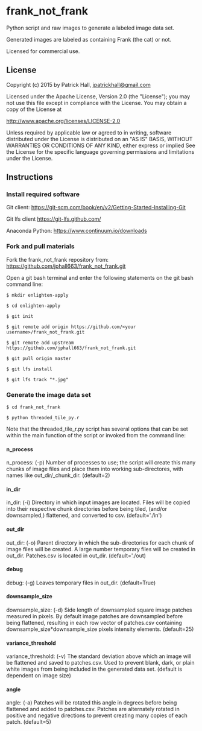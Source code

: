 # frank_not_frank

Python script and raw images to generate a labeled image data set.

Generated images are labeled as containing Frank (the cat) or not.

Licensed for commercial use.

## License

Copyright (c) 2015 by Patrick Hall, jpatrickhall@gmail.com

Licensed under the Apache License, Version 2.0 (the "License");
you may not use this file except in compliance with the License.
You may obtain a copy of the License at

   http://www.apache.org/licenses/LICENSE-2.0

Unless required by applicable law or agreed to in writing, software
distributed under the License is distributed on an "AS IS" BASIS,
WITHOUT WARRANTIES OR CONDITIONS OF ANY KIND, either express or implied
See the License for the specific language governing permissions and 
limitations under the License.

## Instructions

### Install required software

Git client: https://git-scm.com/book/en/v2/Getting-Started-Installing-Git

Git lfs client https://git-lfs.github.com/

Anaconda Python: https://www.continuum.io/downloads

### Fork and pull materials

Fork the frank_not_frank repository from: https://github.com/jphall663/frank_not_frank.git

Open a git bash terminal and enter the following statements on the git bash command line:

`$ mkdir enlighten-apply`

`$ cd enlighten-apply`

`$ git init`

`$ git remote add origin https://github.com/<your username>/frank_not_frank.git`

`$ git remote add upstream https://github.com/jphall663/frank_not_frank.git`

`$ git pull origin master`

`$ git lfs install`

`$ git lfs track "*.jpg"`

### Generate the image data set

`$ cd frank_not_frank`

`$ python threaded_tile_py.r`

Note that the threaded_tile_r.py script has several options that can be set within the main function of the script or invoked from the command line:

#### n_process

n_process: (-p) Number of processes to use; the script will create this many
           chunks of image files and place them into working sub-directores,
           with names like out_dir/_chunk_dir<n>. (default=2)

#### in_dir

in_dir: (-i) Directory in which input images are located. Files will be copied 
        into their respective chunk directories before being tiled, (and/or 
        downsampled,) flattened, and converted to csv. (default='./in')

#### out_dir

out_dir: (-o) Parent directory in which the sub-directories for each chunk of
         image files will be created. A large number temporary files will be
         created in out_dir. Patches.csv is located in out_dir. 
         (default='./out)

#### debug

debug: (-g) Leaves temporary files in out_dir. (default=True)

#### downsample_size

downsample_size: (-d) Side length of downsampled square image patches measured
                 in pixels. By default image patches are downsampled before
                 being flattened, resulting in each row vector of patches.csv
                 containing downsample_size*downsample_size pixels intensity
                 elements. (default=25)

#### variance_threshold

variance_threshold: (-v) The standard deviation above which an image will be
                    flattened and saved to patches.csv. Used to prevent blank,
                    dark, or plain white images from being included in the
                    generated data set. (default is dependent on image size)

#### angle

angle: (-a) Patches will be rotated this angle in degrees before being
       flattened and added to patches.csv. Patches are alternately rotated in
       positive and negative directions to prevent creating many copies of each
       patch. (default=5)

